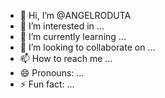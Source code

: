 - 👋 Hi, I’m @ANGELRODUTA
- 👀 I’m interested in ...
- 🌱 I’m currently learning ...
- 💞️ I’m looking to collaborate on ...
- 📫 How to reach me ...
- 😄 Pronouns: ...
- ⚡ Fun fact: ...

<!---
ANGELRODUTA/ANGELRODUTA is a ✨ special ✨ repository because its `README.md` (this file) appears on your GitHub profile.
You can click the Preview link to take a look at your changes.
--->
